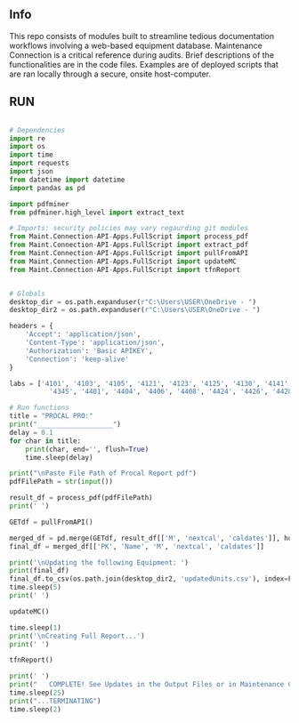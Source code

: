 ## Info

This repo consists of modules built to streamline tedious documentation workflows involving a web-based equipment database. Maintenance Connection is a critical reference during audits. 
Brief descriptions of the functionalities are in the code files. Examples are of deployed scripts that are ran locally through a secure, onsite host-computer. 

## RUN

```python 

# Dependencies
import re
import os
import time
import requests
import json
from datetime import datetime
import pandas as pd

import pdfminer
from pdfminer.high_level import extract_text

# Imports: security policies may vary regaurding git modules
from Maint.Connection-API-Apps.FullScript import process_pdf
from Maint.Connection-API-Apps.FullScript import extract_pdf
from Maint.Connection-API-Apps.FullScript import pullFromAPI
from Maint.Connection-API-Apps.FullScript import updateMC
from Maint.Connection-API-Apps.FullScript import tfnReport


# Globals
desktop_dir = os.path.expanduser(r"C:\Users\USER\OneDrive - ")
desktop_dir2 = os.path.expanduser(r"C:\Users\USER\OneDrive - ")

headers = {
    'Accept': 'application/json',
    'Content-Type': 'application/json',
    'Authorization': 'Basic APIKEY',
    'Connection': 'keep-alive'
}

labs = ['4101', '4103', '4105', '4121', '4123', '4125', '4130', '4141', '4143', '4145', '4153', '4251', '4301', '4303', '4305', '4320-1', '4321', '4323', '4329', '4340', '4341', '4343', 
          '4345', '4401', '4404', '4406', '4408', '4424', '4426', '4428', '4444', '4446', '4448', '3220']

# Run functions
title = "PROCAL PRO:"
print("___________________")
delay = 0.1
for char in title:
    print(char, end='', flush=True)
    time.sleep(delay)

print("\nPaste File Path of Procal Report pdf")
pdfFilePath = str(input())

result_df = process_pdf(pdfFilePath)
print(' ')

GETdf = pullFromAPI()

merged_df = pd.merge(GETdf, result_df[['M', 'nextcal', 'caldates']], how='inner', on='M')
final_df = merged_df[['PK', 'Name', 'M', 'nextcal', 'caldates']]

print('\nUpdating the following Equipment: ')
print(final_df)
final_df.to_csv(os.path.join(desktop_dir2, 'updatedUnits.csv'), index=False)
time.sleep(5)
print(' ')

updateMC()

time.sleep(1)
print('\nCreating Full Report...')
print(' ')

tfnReport()

print(' ')
print("   COMPLETE! See Updates in the Output Files or in Maintenance Connection...")
time.sleep(25)
print("...TERMINATING")
time.sleep(2)

```
